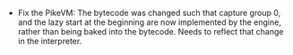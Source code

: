 - Fix the PikeVM: The bytecode was changed such that capture group 0, and the lazy start at the beginning
  are now implemented by the engine, rather than being baked into the bytecode.
  Needs to reflect that change in the interpreter.
